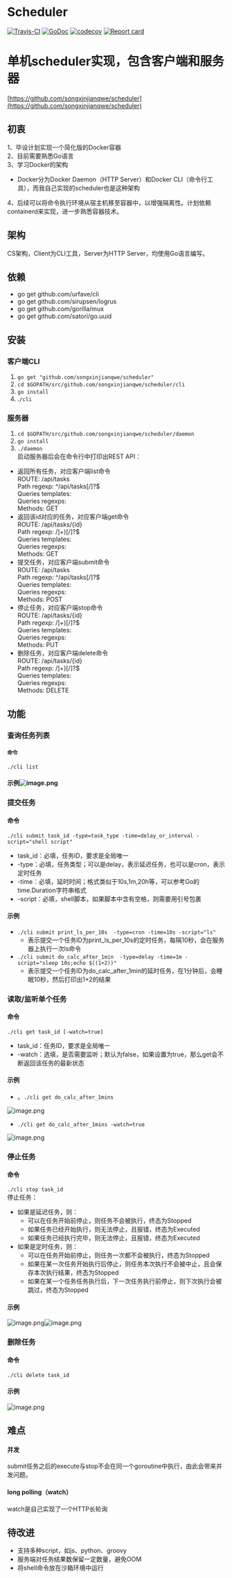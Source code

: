 # Scheduler
[![Travis-CI](https://travis-ci.org/songxinjianqwe/scheduler.svg)](https://travis-ci.org/songxinjianqwe/scheduler)
[![GoDoc](https://godoc.org/github.com/songxinjianqwe/scheduler?status.svg)](http://godoc.org/github.com/songxinjianqwe/scheduler)
[![codecov](https://codecov.io/github/songxinjianqwe/scheduler/coverage.svg)](https://codecov.io/gh/songxinjianqwe/scheduler)
[![Report card](https://goreportcard.com/badge/github.com/songxinjianqwe/scheduler)](https://goreportcard.com/report/github.com/songxinjianqwe/scheduler)

# 单机scheduler实现，包含客户端和服务器
[https://github.com/songxinjianqwe/scheduler](https://github.com/songxinjianqwe/scheduler)

## 初衷
1、毕设计划实现一个简化版的Docker容器<br />2、目前需要熟悉Go语言<br />3、学习Docker的架构
* Docker分为Docker Daemon（HTTP Server）和Docker CLI（命令行工具），而我自己实现的scheduler也是这种架构

4、后续可以将命令执行环境从宿主机移至容器中，以增强隔离性。计划依赖containerd来实现，进一步熟悉容器技术。

## 架构
CS架构，Client为CLI工具，Server为HTTP Server，均使用Go语言编写。

## 依赖
- go get github.com/urfave/cli
- go get github.com/sirupsen/logrus
- go get github.com/gorilla/mux
- go get github.com/satori/go.uuid
## 安装
### 客户端CLI

1. `go get "github.com/songxinjianqwe/scheduler"`
1. `cd $GOPATH/src/github.com/songxinjianqwe/scheduler/cli`
1. `go install`
1. .`/cli`

### 服务器

1. `cd $GOPATH/src/github.com/songxinjianqwe/scheduler/daemon`
1. `go install`
1. `./daemon`<br />
启动服务器后会在命令行中打印出REST API：

* 返回所有任务，对应客户端list命令<br />
ROUTE: /api/tasks<br />
Path regexp: ^/api/tasks[/]?$<br />
Queries templates:<br />
Queries regexps:<br />
Methods: GET
* 返回该id对应的任务，对应客户端get命令<br />
ROUTE: /api/tasks/{id}<br />
Path regexp: /]+)[/]?$<br />
Queries templates:<br />
Queries regexps:<br />
Methods: GET
* 提交任务，对应客户端submit命令<br />
ROUTE: /api/tasks<br />
Path regexp: ^/api/tasks[/]?$<br />
Queries templates:<br />
Queries regexps:<br />
Methods: POST
* 停止任务，对应客户端stop命令<br />
ROUTE: /api/tasks/{id}<br />
Path regexp: /]+)[/]?$<br />
Queries templates:<br />
Queries regexps:<br />
Methods: PUT
* 删除任务，对应客户端delete命令<br />
ROUTE: /api/tasks/{id}<br />
Path regexp: /]+)[/]?$<br />
Queries templates:<br />
Queries regexps:<br />
Methods: DELETE

## 功能

### 查询任务列表
#### `命令`
`./cli list`
#### 示例![image.png](https://cdn.nlark.com/yuque/0/2019/png/257642/1549696338600-7738aeee-e986-406c-bf1b-e01aad22ce8c.png#align=left&display=inline&height=62&linkTarget=_blank&name=image.png&originHeight=78&originWidth=1259&size=24090&width=1007)<br />
### 提交任务
#### 命令
`./cli submit task_id -type=task_type -time=delay_or_interval -script="shell script"`
* task_id：必填，任务ID，要求是全局唯一
* -type：必填，任务类型；可以是delay，表示延迟任务，也可以是cron，表示定时任务
* -time：必填，延时时间；格式类似于10s,1m,20h等，可以参考Go的time.Duration字符串格式
* -script：必填，shell脚本，如果脚本中含有空格，则需要用引号包裹
#### 示例
* `./cli submit print_ls_per_10s  -type=cron -time=10s -script="ls"`
  * 表示提交一个任务ID为print_ls_per_10s的定时任务，每隔10秒，会在服务器上执行一次ls命令
* `./cli submit do_calc_after_1min  -type=delay -time=1m -script="sleep 10s;echo $((1+2))"`
  * 表示提交一个任务ID为do_calc_after_1min的延时任务，在1分钟后，会睡眠10秒，然后打印出1+2的结果
### 读取/监听单个任务
#### 命令
`./cli get task_id [-watch=true]`
* task_id：任务ID，要求是全局唯一
* -watch：选填，是否需要监听；默认为false，如果设置为true，那么get会不断返回该任务的最新状态
#### 示例
* 。`./cli get do_calc_after_1mins`

![image.png](https://cdn.nlark.com/yuque/0/2019/png/257642/1549697164813-a392c7df-71ff-4ec0-bd7c-b45e4c56b747.png#align=left&display=inline&height=206&linkTarget=_blank&name=image.png&originHeight=257&originWidth=622&size=47560&width=498)
* `./cli get do_calc_after_1mins -watch=true`

![image.png](https://cdn.nlark.com/yuque/0/2019/png/257642/1549697218319-10eae443-4aa8-4365-8857-3ad62f64b45c.png#align=left&display=inline&height=579&linkTarget=_blank&name=image.png&originHeight=724&originWidth=733&size=117884&width=586)
### 停止任务
#### 命令
`./cli stop task_id`<br />停止任务：
* 如果是延迟任务，则：
  * 可以在任务开始前停止，则任务不会被执行，终态为Stopped
  * 如果任务已经开始执行，则无法停止，且报错，终态为Executed
  * 如果任务已经执行完毕，则无法停止，且报错，终态为Executed
* 如果是定时任务，则：
  * 可以在任务开始前停止，则任务一次都不会被执行，终态为Stopped
  * 如果在某一次任务开始执行后停止，则任务本次执行不会被中止，且会保存本次执行结果，终态为Stopped
  * 如果在某一个任务任务执行后，下一次任务执行前停止，则下次执行会被跳过，终态为Stopped
#### 示例
![image.png](https://cdn.nlark.com/yuque/0/2019/png/257642/1549697344116-e5db240a-305f-4fe4-b56e-001eb26b32e5.png#align=left&display=inline&height=85&linkTarget=_blank&name=image.png&originHeight=106&originWidth=554&size=27500&width=443)![image.png](https://cdn.nlark.com/yuque/0/2019/png/257642/1549697390057-7a94bb20-58d1-4b0f-972e-a27e2ce103ba.png#align=left&display=inline&height=47&linkTarget=_blank&name=image.png&originHeight=62&originWidth=582&size=12730&width=442)
### 删除任务
#### 命令
`./cli delete task_id`
#### 示例
![image.png](https://cdn.nlark.com/yuque/0/2019/png/257642/1549697473486-b2eb5e58-486d-4883-ada4-23cd33254402.png#align=left&display=inline&height=84&linkTarget=_blank&name=image.png&originHeight=105&originWidth=602&size=19755&width=482)
## 难点
#### 并发
submit任务之后的execute与stop不会在同一个goroutine中执行，由此会带来并发问题。
#### long polling（watch）
watch是自己实现了一个HTTP长轮询

## 待改进
* 支持多种script，如js、python、groovy
* 服务端对任务结果数保留一定数量，避免OOM
* 将shell命令放在沙箱环境中运行


